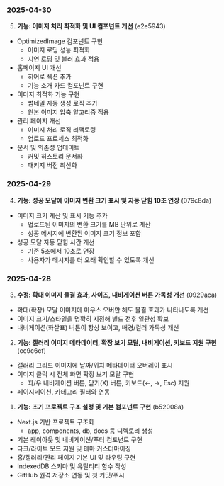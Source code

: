 ### 2025-04-30

5. **기능: 이미지 처리 최적화 및 UI 컴포넌트 개선** (e2e5943)
  - OptimizedImage 컴포넌트 구현
    - 이미지 로딩 성능 최적화
    - 지연 로딩 및 블러 효과 적용
  - 홈페이지 UI 개선
    - 히어로 섹션 추가
    - 기능 소개 카드 컴포넌트 구현
  - 이미지 최적화 기능 구현
    - 썸네일 자동 생성 로직 추가
    - 원본 이미지 압축 알고리즘 적용
  - 관리 페이지 개선
    - 이미지 처리 로직 리팩토링
    - 업로드 프로세스 최적화
  - 문서 및 의존성 업데이트
    - 커밋 히스토리 문서화
    - 패키지 버전 최신화

### 2025-04-29

4. **기능: 성공 모달에 이미지 변환 크기 표시 및 자동 닫힘 10초 연장** (079c8da)
  - 이미지 크기 계산 및 표시 기능 추가
    - 업로드된 이미지의 변환 크기를 MB 단위로 계산
    - 성공 메시지에 변환된 이미지 크기 정보 포함
  - 성공 모달 자동 닫힘 시간 개선
    - 기존 5초에서 10초로 연장
    - 사용자가 메시지를 더 오래 확인할 수 있도록 개선

### 2025-04-28

3. **수정: 확대 이미지 물결 효과, 사이즈, 내비게이션 버튼 가독성 개선** (0929aca)
  - 확대(확장) 모달 이미지에 마우스 오버만 해도 물결 효과가 나타나도록 개선
  - 이미지 크기/스타일을 명확히 지정해 빌드 전후 일관성 확보
  - 내비게이션(화살표) 버튼이 항상 보이고, 배경/컬러 가독성 개선

2. **기능: 갤러리 이미지 메타데이터, 확장 보기 모달, 내비게이션, 키보드 지원 구현** (cc9c6cf)
  - 갤러리 그리드 이미지에 날짜/위치 메타데이터 오버레이 표시
  - 이미지 클릭 시 전체 화면 확장 보기 모달 구현
    - 좌/우 내비게이션 버튼, 닫기(X) 버튼, 키보드(←, →, Esc) 지원
  - 페이지네이션, 카테고리 필터와 연동

1. **기능: 초기 프로젝트 구조 설정 및 기본 컴포넌트 구현** (b52008a)
  - Next.js 기반 프로젝트 구조화
    - app, components, db, docs 등 디렉토리 생성
  - 기본 레이아웃 및 네비게이션/푸터 컴포넌트 구현
  - 다크/라이트 모드 지원 및 테마 커스터마이징
  - 홈/갤러리/관리 페이지 기본 UI 및 라우팅 구현
  - IndexedDB 스키마 및 유틸리티 함수 작성
  - GitHub 원격 저장소 연동 및 첫 커밋/푸시
